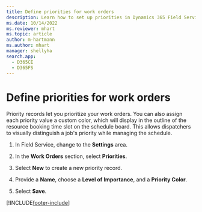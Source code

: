 ```yaml
---
title: Define priorities for work orders
description: Learn how to set up priorities in Dynamics 365 Field Service.
ms.date: 10/14/2022
ms.reviewer: mhart
ms.topic: article
author: m-hartmann
ms.author: mhart
manager: shellyha
search.app: 
  - D365CE
  - D365FS
---
```


# Define priorities for work orders

Priority records let you prioritize your work orders. You can also assign each priority value a custom color, which will display in the outline of the resource booking time slot on the schedule board. This allows dispatchers to visually distinguish a job's priority while managing the schedule.  
  
1. In Field Service, change to the **Settings** area.

1. In the **Work Orders** section, select **Priorities**.  
  
1. Select **New** to create a new priority record.
  
1. Provide a **Name**, choose a **Level of Importance**, and a **Priority Color**.

1. Select **Save**.
  
[!INCLUDE[footer-include](../includes/footer-banner.md)]
